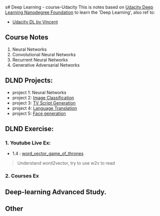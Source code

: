 s# Deep Learning - course-Udacity
This is notes based on [Udacity Deep Learning Nanodegree Foundation](https://github.com/udacity/deep-learning) to learn the 'Deep Learning', also ref to:
- [Udacity DL by Vincent](https://classroom.udacity.com/courses/ud730)

## Course Notes
1. Neural Networks
2. Convolutional Neural Networks
3. Recurrent Neural Networks
4. Generative Adversarial Networks


## DLND Projects:
- project 1: Neural Networks
- project 2: [Image Classification](./Projects/pro3)
- project 3: [TV Script Generation](./Projects/pro3_RNN)
- project 4: [Language Translation](./Projects/proj4_seq2seq)
- project 5: [Face generation](./Projects/proj5_GAN_faceGeneration)

## DLND Exercise:
### 1. Youtube Live Ex:
- 1.4 : [word_vector_game_of_thrones](./Siraj_Live_Ex/wk-04_word2vec)
> Understand word2vector, try to use w2v to read <pride and prejudice>

### 2. Courses Ex

## Deep-learning Advanced Study.

## Other
